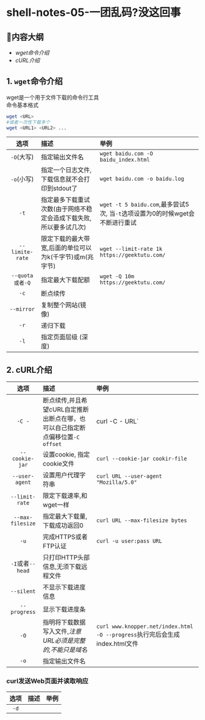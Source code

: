 # shell-notes-05-一团乱码?没这回事

## :blue_book:内容大纲

- *wget命令介绍*
- *cURL介绍*

## 1. `wget`命令介绍

wget是一个用于文件下载的命令行工具\
命令基本格式

```bash
wget <URL>
#或者一次性下载多个
wget <URL1> <URL2> ...
```

|选项|描述|举例|
|:--:|:--|:--|
|`-O`(大写)|指定输出文件名|`wget baidu.com -O baidu_index.html`|
|`-o`(小写)|指定一个日志文件, 下载信息就不会打印到stdout了|`wget baidu.com -o baidu.log`|
|`-t`|指定最多下载重试次数(由于网络不稳定会造成下载失败,所以要多试几次)|`wget -t 5 baidu.com`,最多尝试5次, 当`-t`选项设置为0的时候wget会不断进行重试|
|`--limite-rate`|限定下载的最大带宽,后面的单位可以为k(千字节)或m(兆字节)|`wget --limit-rate 1k https://geektutu.com/`|
|`--quota或者-Q`|指定最大下载配额|`wget -Q 10m https://geektutu.com/`|
|`-c`|断点续传||
|`--mirror`|复制整个网站(镜像)||
|`-r`|递归下载||
|`-l`|指定页面层级 (深度) ||

## 2. cURL介绍

|选项|描述|举例|
|:--:|:--|:--|
|`-C -`|断点续传,并且希望cURL自定推断出断点在哪，也可以自己指定断点偏移位置`-C offset`|curl -C - URL`|
|`--cookie-jar`|设置cookie, 指定cookie文件|`curl --cookie-jar cookir-file`|
|`--user-agent`|设置用户代理字符串|`curl URL --user-agent "Mozilla/5.0"`|
|`--limit-rate`|限定下载速率,和wget一样||
|`--max-filesize`|指定最大下载量,下载成功返回0|`curl URL --max-filesize bytes`|
|`-u`|完成HTTPS或者FTP认证|`curl -u user:pass URL`|
|`-I`或者`--head`|只打印HTTP头部信息,无须下载远程文件||
|`--silent`|不显示下载进度信息||
|`--progress`|显示下载进度条||
|`-O`|指明将下载数据写入文件,*注意URL必须是完整的,不能只是域名*|`curl www.knopper.net/index.html -O --progress`执行完后会生成index.html文件|
|`-o`|指定输出文件名||

### curl发送Web页面并读取响应

|选项|描述|举例|
|:--:|:--|:--|
|`-d`|||